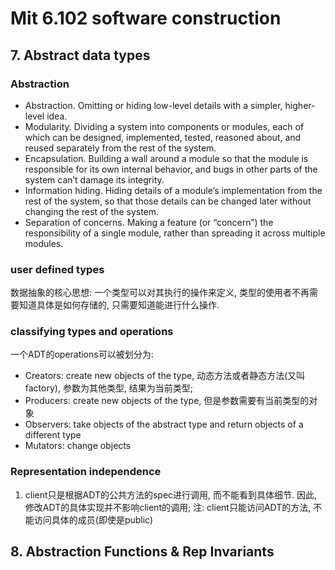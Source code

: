 # Mit 6.102 software construction
## 7. Abstract data types
### Abstraction
- Abstraction. Omitting or hiding low-level details with a simpler, higher-level idea.
- Modularity. Dividing a system into components or modules, each of which can be designed, implemented, tested, reasoned about, and reused separately from the rest of the system.
- Encapsulation. Building a wall around a module so that the module is responsible for its own internal behavior, and bugs in other parts of the system can’t damage its integrity.
- Information hiding. Hiding details of a module’s implementation from the rest of the system, so that those details can be changed later without changing the rest of the system.
- Separation of concerns. Making a feature (or “concern”) the responsibility of a single module, rather than spreading it across multiple modules.
  
### user defined types
数据抽象的核心思想: 一个类型可以对其执行的操作来定义, 类型的使用者不再需要知道具体是如何存储的, 只需要知道能进行什么操作.

### classifying types and operations
一个ADT的operations可以被划分为:
- Creators: create new objects of the type, 动态方法或者静态方法(又叫factory), 参数为其他类型, 结果为当前类型;
- Producers: create new objects of the type, 但是参数需要有当前类型的对象
- Observers: take objects of the abstract type and return objects of a different type
- Mutators: change objects

### Representation independence
1. client只是根据ADT的公共方法的spec进行调用, 而不能看到具体细节. 因此, 修改ADT的具体实现并不影响client的调用; 注: client只能访问ADT的方法, 不能访问具体的成员(即使是public) 

## 8. Abstraction Functions & Rep Invariants
